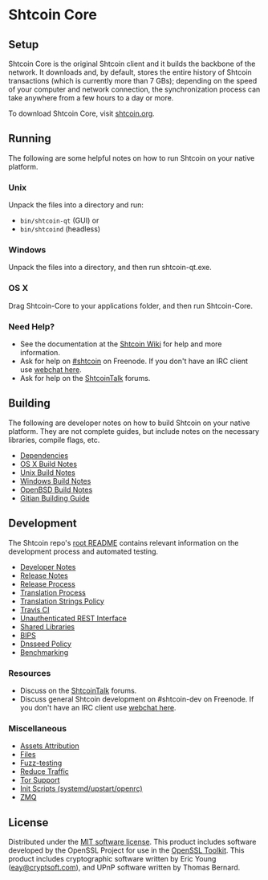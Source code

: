 Shtcoin Core
=============

Setup
---------------------
Shtcoin Core is the original Shtcoin client and it builds the backbone of the network. It downloads and, by default, stores the entire history of Shtcoin transactions (which is currently more than 7 GBs); depending on the speed of your computer and network connection, the synchronization process can take anywhere from a few hours to a day or more.

To download Shtcoin Core, visit [shtcoin.org](https://shtcoin.org).

Running
---------------------
The following are some helpful notes on how to run Shtcoin on your native platform.

### Unix

Unpack the files into a directory and run:

- `bin/shtcoin-qt` (GUI) or
- `bin/shtcoind` (headless)

### Windows

Unpack the files into a directory, and then run shtcoin-qt.exe.

### OS X

Drag Shtcoin-Core to your applications folder, and then run Shtcoin-Core.

### Need Help?

* See the documentation at the [Shtcoin Wiki](https://shtcoin.info/)
for help and more information.
* Ask for help on [#shtcoin](http://webchat.freenode.net?channels=shtcoin) on Freenode. If you don't have an IRC client use [webchat here](http://webchat.freenode.net?channels=shtcoin).
* Ask for help on the [ShtcoinTalk](https://shtcointalk.io/) forums.

Building
---------------------
The following are developer notes on how to build Shtcoin on your native platform. They are not complete guides, but include notes on the necessary libraries, compile flags, etc.

- [Dependencies](dependencies.md)
- [OS X Build Notes](build-osx.md)
- [Unix Build Notes](build-unix.md)
- [Windows Build Notes](build-windows.md)
- [OpenBSD Build Notes](build-openbsd.md)
- [Gitian Building Guide](gitian-building.md)

Development
---------------------
The Shtcoin repo's [root README](/README.md) contains relevant information on the development process and automated testing.

- [Developer Notes](developer-notes.md)
- [Release Notes](release-notes.md)
- [Release Process](release-process.md)
- [Translation Process](translation_process.md)
- [Translation Strings Policy](translation_strings_policy.md)
- [Travis CI](travis-ci.md)
- [Unauthenticated REST Interface](REST-interface.md)
- [Shared Libraries](shared-libraries.md)
- [BIPS](bips.md)
- [Dnsseed Policy](dnsseed-policy.md)
- [Benchmarking](benchmarking.md)

### Resources
* Discuss on the [ShtcoinTalk](https://shtcointalk.io/) forums.
* Discuss general Shtcoin development on #shtcoin-dev on Freenode. If you don't have an IRC client use [webchat here](http://webchat.freenode.net/?channels=shtcoin-dev).

### Miscellaneous
- [Assets Attribution](assets-attribution.md)
- [Files](files.md)
- [Fuzz-testing](fuzzing.md)
- [Reduce Traffic](reduce-traffic.md)
- [Tor Support](tor.md)
- [Init Scripts (systemd/upstart/openrc)](init.md)
- [ZMQ](zmq.md)

License
---------------------
Distributed under the [MIT software license](/COPYING).
This product includes software developed by the OpenSSL Project for use in the [OpenSSL Toolkit](https://www.openssl.org/). This product includes
cryptographic software written by Eric Young ([eay@cryptsoft.com](mailto:eay@cryptsoft.com)), and UPnP software written by Thomas Bernard.
